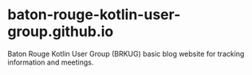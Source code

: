 # baton-rouge-kotlin-user-group.github.io
Baton Rouge Kotlin User Group (BRKUG) basic blog website for tracking information and meetings.

